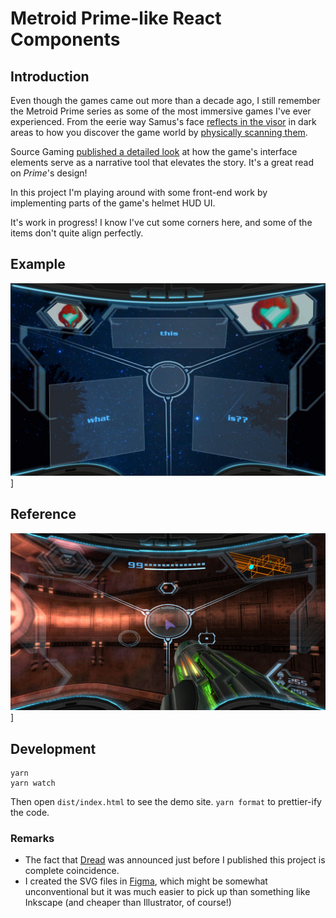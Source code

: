 # Metroid Prime-like React Components

## Introduction
Even though the games came out more than a decade ago, I still remember the
Metroid Prime series as some of the most immersive games I've ever experienced.
From the eerie way Samus's face [reflects in the visor](https://twitter.com/mctroid/status/1226199961970380801) in dark areas to
how you discover the game world by [physically scanning them](https://metroid.fandom.com/wiki/Scan_Visor).

Source Gaming [published a detailed look](https://sourcegaming.info/2017/06/28/holism-metroid-prime-and-the-scan-visor/)
at how the game's interface elements serve as a narrative tool that elevates
the story. It's a great read on *Prime*'s design!

In this project I'm playing around with some front-end work by implementing
parts of the game's helmet HUD UI.

It's work in progress! I know I've cut some corners here, and some of the items
don't quite align perfectly.

## Example
![Demo screenshot](./screenshot.jpg)]

## Reference
![in-game screenshot](./reference.jpg)]

## Development
```
yarn
yarn watch
```
Then open `dist/index.html` to see the demo site.
`yarn format` to prettier-ify the code.

### Remarks
- The fact that
  [Dread](https://www.nintendo.com/games/detail/metroid-dread-switch/) was
  announced just before I published this project is complete coincidence.
- I created the SVG files in [Figma](https://www.figma.com/), which might be
  somewhat unconventional but it was much easier to pick up than something like
  Inkscape (and cheaper than Illustrator, of course!)
